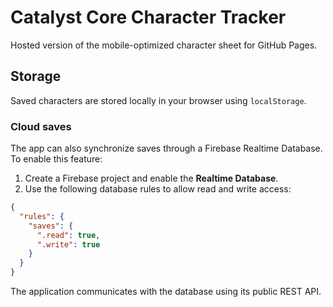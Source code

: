 # Catalyst Core Character Tracker

Hosted version of the mobile-optimized character sheet for GitHub Pages.

## Storage

Saved characters are stored locally in your browser using `localStorage`.

### Cloud saves

The app can also synchronize saves through a Firebase Realtime Database. To
enable this feature:

1. Create a Firebase project and enable the **Realtime Database**.
2. Use the following database rules to allow read and write access:

```json
{
  "rules": {
    "saves": {
      ".read": true,
      ".write": true
    }
  }
}
```

The application communicates with the database using its public REST API.

